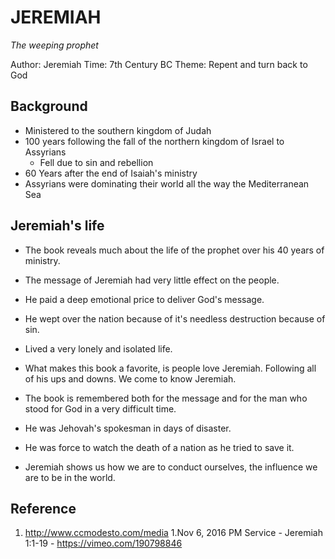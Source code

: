 # JEREMIAH
_The weeping prophet_

Author: Jeremiah
Time: 7th Century BC
Theme: Repent and turn back to God

## Background
- Ministered to the southern kingdom of Judah
- 100 years following the fall of the northern kingdom of Israel to Assyrians
  - Fell due to sin and rebellion
- 60 Years after the end of Isaiah's ministry
- Assyrians were dominating their world all the way the Mediterranean Sea


## Jeremiah's life
- The book reveals much about the life of the prophet over his 40 years of ministry.
- The message of Jeremiah had very little effect on the people.
- He paid a deep emotional price to deliver God's message.
- He wept over the nation because of it's needless destruction because of sin.
- Lived a very lonely and isolated life.
- What makes this book a favorite, is people love Jeremiah. Following all of his ups and downs. We come to know Jeremiah.
- The book is remembered both for the message and for the man who stood for God in a very difficult time.
- He was Jehovah's spokesman in days of disaster.
- He was force to watch the death of a nation as he tried to save it.

- Jeremiah shows us how we are to conduct ourselves, the influence we are to be in the world.


## Reference

1. http://www.ccmodesto.com/media
  1.Nov 6, 2016 PM Service - Jeremiah 1:1-19 - https://vimeo.com/190798846

